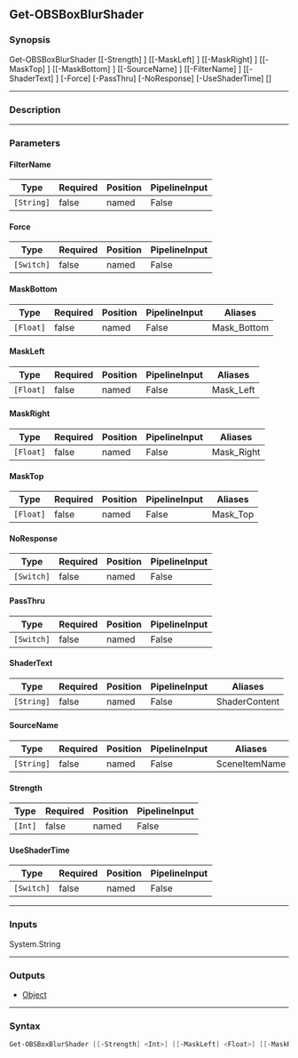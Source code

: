 Get-OBSBoxBlurShader
--------------------

### Synopsis
Get-OBSBoxBlurShader [[-Strength] <int>] [[-MaskLeft] <float>] [[-MaskRight] <float>] [[-MaskTop] <float>] [[-MaskBottom] <float>] [[-SourceName] <string>] [[-FilterName] <string>] [[-ShaderText] <string>] [-Force] [-PassThru] [-NoResponse] [-UseShaderTime] [<CommonParameters>]

---

### Description

---

### Parameters
#### **FilterName**

|Type      |Required|Position|PipelineInput|
|----------|--------|--------|-------------|
|`[String]`|false   |named   |False        |

#### **Force**

|Type      |Required|Position|PipelineInput|
|----------|--------|--------|-------------|
|`[Switch]`|false   |named   |False        |

#### **MaskBottom**

|Type     |Required|Position|PipelineInput|Aliases    |
|---------|--------|--------|-------------|-----------|
|`[Float]`|false   |named   |False        |Mask_Bottom|

#### **MaskLeft**

|Type     |Required|Position|PipelineInput|Aliases  |
|---------|--------|--------|-------------|---------|
|`[Float]`|false   |named   |False        |Mask_Left|

#### **MaskRight**

|Type     |Required|Position|PipelineInput|Aliases   |
|---------|--------|--------|-------------|----------|
|`[Float]`|false   |named   |False        |Mask_Right|

#### **MaskTop**

|Type     |Required|Position|PipelineInput|Aliases |
|---------|--------|--------|-------------|--------|
|`[Float]`|false   |named   |False        |Mask_Top|

#### **NoResponse**

|Type      |Required|Position|PipelineInput|
|----------|--------|--------|-------------|
|`[Switch]`|false   |named   |False        |

#### **PassThru**

|Type      |Required|Position|PipelineInput|
|----------|--------|--------|-------------|
|`[Switch]`|false   |named   |False        |

#### **ShaderText**

|Type      |Required|Position|PipelineInput|Aliases      |
|----------|--------|--------|-------------|-------------|
|`[String]`|false   |named   |False        |ShaderContent|

#### **SourceName**

|Type      |Required|Position|PipelineInput|Aliases      |
|----------|--------|--------|-------------|-------------|
|`[String]`|false   |named   |False        |SceneItemName|

#### **Strength**

|Type   |Required|Position|PipelineInput|
|-------|--------|--------|-------------|
|`[Int]`|false   |named   |False        |

#### **UseShaderTime**

|Type      |Required|Position|PipelineInput|
|----------|--------|--------|-------------|
|`[Switch]`|false   |named   |False        |

---

### Inputs
System.String

---

### Outputs
* [Object](https://learn.microsoft.com/en-us/dotnet/api/System.Object)

---

### Syntax
```PowerShell
Get-OBSBoxBlurShader [[-Strength] <Int>] [[-MaskLeft] <Float>] [[-MaskRight] <Float>] [[-MaskTop] <Float>] [[-MaskBottom] <Float>] [[-SourceName] <String>] [[-FilterName] <String>] [[-ShaderText] <String>] [-Force <Switch>] [-PassThru <Switch>] [-NoResponse <Switch>] [-UseShaderTime <Switch>] [<CommonParameters>]
```
